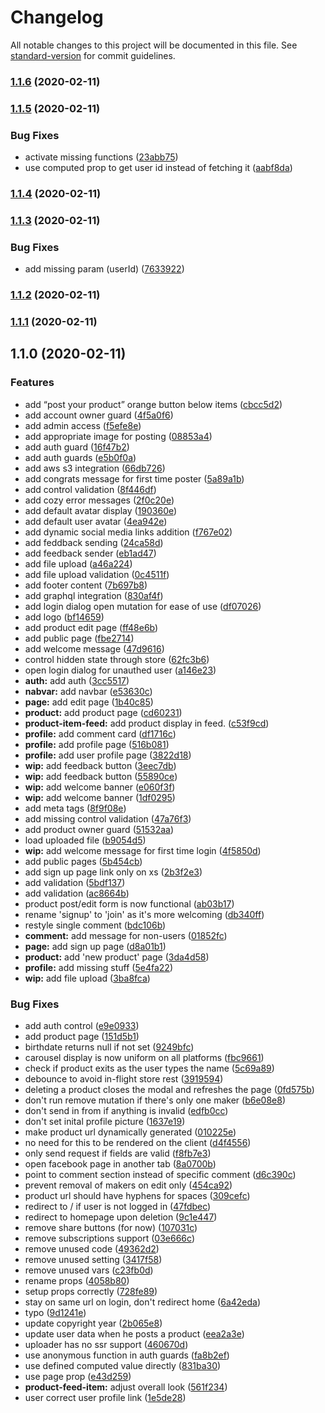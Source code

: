 # Changelog

All notable changes to this project will be documented in this file. See [standard-version](https://github.com/conventional-changelog/standard-version) for commit guidelines.

### [1.1.6](https://github.com/kdaghari/eggnite-frontend/compare/v1.1.5...v1.1.6) (2020-02-11)

### [1.1.5](https://github.com/kdaghari/eggnite-frontend/compare/v1.1.4...v1.1.5) (2020-02-11)


### Bug Fixes

* activate missing functions ([23abb75](https://github.com/kdaghari/eggnite-frontend/commit/23abb7511512f56628558c9194c4e14e9577ed32))
* use computed prop to get user id instead of fetching it ([aabf8da](https://github.com/kdaghari/eggnite-frontend/commit/aabf8dae055df10f9c75821825a41a8abefdce2b))

### [1.1.4](https://github.com/kdaghari/eggnite-frontend/compare/v1.1.3...v1.1.4) (2020-02-11)

### [1.1.3](https://github.com/kdaghari/eggnite-frontend/compare/v1.1.2...v1.1.3) (2020-02-11)


### Bug Fixes

* add missing param (userId) ([7633922](https://github.com/kdaghari/eggnite-frontend/commit/76339221ab554442c12c4f4e9b302eaf31000365))

### [1.1.2](https://github.com/kdaghari/eggnite-frontend/compare/v1.1.1...v1.1.2) (2020-02-11)

### [1.1.1](https://github.com/kdaghari/eggnite-frontend/compare/v1.1.0...v1.1.1) (2020-02-11)

## 1.1.0 (2020-02-11)


### Features

* add “post your product” orange button below items ([cbcc5d2](https://github.com/kdaghari/eggnite-frontend/commit/cbcc5d27aebfe841d678635f515cb1be6495b3b1))
* add account owner guard ([4f5a0f6](https://github.com/kdaghari/eggnite-frontend/commit/4f5a0f60a37bc22148f1b5df198f59113e3ce00d))
* add admin access ([f5efe8e](https://github.com/kdaghari/eggnite-frontend/commit/f5efe8e1a3a6dc403b58b260f0e5c22173863f7a))
* add appropriate image for posting ([08853a4](https://github.com/kdaghari/eggnite-frontend/commit/08853a43cf10ba7574e02fe0e310956d3a4cc831))
* add auth guard ([16f47b2](https://github.com/kdaghari/eggnite-frontend/commit/16f47b2996c13f26df0dc34bae2883f72afcb0e0))
* add auth guards ([e5b0f0a](https://github.com/kdaghari/eggnite-frontend/commit/e5b0f0a49f39b57bd099ed8cbaf89d8817bd4a14))
* add aws s3 integration ([66db726](https://github.com/kdaghari/eggnite-frontend/commit/66db726b5e1ec108ea163af5025b4e6df7e1d290))
* add congrats message for first time poster ([5a89a1b](https://github.com/kdaghari/eggnite-frontend/commit/5a89a1bb5e4477aa475d363f7a4feb9314244bf8))
* add control validation ([8f446df](https://github.com/kdaghari/eggnite-frontend/commit/8f446dfef7e456a434c7e4d75a0efb5e85cb3c45))
* add cozy error messages ([2f0c20e](https://github.com/kdaghari/eggnite-frontend/commit/2f0c20e51bb0c101316c23426cc936ddf488330e))
* add default avatar display ([190360e](https://github.com/kdaghari/eggnite-frontend/commit/190360e68c87a0cf2d04ecce6e9805dfe0d2a6cf))
* add default user avatar ([4ea942e](https://github.com/kdaghari/eggnite-frontend/commit/4ea942ea1c0f265740c867d61a622a565c643338))
* add dynamic social media links addition ([f767e02](https://github.com/kdaghari/eggnite-frontend/commit/f767e02bc9be1525083de91859c4f5a6cac7d041))
* add feddback sending ([24ca58d](https://github.com/kdaghari/eggnite-frontend/commit/24ca58d2c4e4324a2109a05001f5d609b2517b55))
* add feedback sender ([eb1ad47](https://github.com/kdaghari/eggnite-frontend/commit/eb1ad47526132c34c1e9d5f8a0bd3e200026bacb))
* add file upload ([a46a224](https://github.com/kdaghari/eggnite-frontend/commit/a46a224b6a94740fa98e73560104f151127cace5))
* add file upload validation ([0c4511f](https://github.com/kdaghari/eggnite-frontend/commit/0c4511f76d3cb5e48c581b4f58bec3831ddd6135))
* add footer content ([7b697b8](https://github.com/kdaghari/eggnite-frontend/commit/7b697b8beb61647b416e7940b0d2ef65f00d9374))
* add graphql integration ([830af4f](https://github.com/kdaghari/eggnite-frontend/commit/830af4f40af58b4da9d79349ee5e933d37d93207))
* add login dialog open mutation for ease of use ([df07026](https://github.com/kdaghari/eggnite-frontend/commit/df070263cb02f3a7242713ca388216fa88046c02))
* add logo ([bf14659](https://github.com/kdaghari/eggnite-frontend/commit/bf146594e3ec598104af5390b8dc007d53bd890b))
* add product edit page ([ff48e6b](https://github.com/kdaghari/eggnite-frontend/commit/ff48e6b0e360b72ebe4050b397af88a58beeabc5))
* add public page ([fbe2714](https://github.com/kdaghari/eggnite-frontend/commit/fbe27147583b974598d623e1716ec5a24eab872f))
* add welcome message ([47d9616](https://github.com/kdaghari/eggnite-frontend/commit/47d9616848616e3498d358ac5c6631a5b776f1f8))
* control hidden state through store ([62fc3b6](https://github.com/kdaghari/eggnite-frontend/commit/62fc3b62920925f6cf04d8284e5e9c97df9563d7))
* open login dialog for unauthed user ([a146e23](https://github.com/kdaghari/eggnite-frontend/commit/a146e23f99ac7e369764e8ec7f12bec4383d8e8d))
* **auth:** add auth ([3cc5517](https://github.com/kdaghari/eggnite-frontend/commit/3cc5517eb93c36138352e4595d027455f6c0068c))
* **nabvar:** add navbar ([e53630c](https://github.com/kdaghari/eggnite-frontend/commit/e53630c90371449e5fe0a9c8a9c4550d2565b0b1))
* **page:** add edit page ([1b40c85](https://github.com/kdaghari/eggnite-frontend/commit/1b40c85c772f03bbaa25c3a9045eb6cdca840e18))
* **product:** add product page ([cd60231](https://github.com/kdaghari/eggnite-frontend/commit/cd60231115bc4d5c87e8d4c04d7de1b0a285e8d8))
* **product-item-feed:** add product display in feed. ([c53f9cd](https://github.com/kdaghari/eggnite-frontend/commit/c53f9cdac9c85608c8a8025837f9e335cdb9c164))
* **profile:** add comment card ([df1716c](https://github.com/kdaghari/eggnite-frontend/commit/df1716c5440b7259613f3c0ba712d1748e182d0b))
* **profile:** add profile page ([516b081](https://github.com/kdaghari/eggnite-frontend/commit/516b081cbc0d68a7a8bdb8a81e064ba77cb1a20c))
* **profile:** add user profile page ([3822d18](https://github.com/kdaghari/eggnite-frontend/commit/3822d18fd3af6856f5923b306fd19c38aac7652e))
* **wip:** add feedback button ([3eec7db](https://github.com/kdaghari/eggnite-frontend/commit/3eec7dbd1f59e9e06b911f7e6c439f2bbff98a3d))
* **wip:** add feedback button ([55890ce](https://github.com/kdaghari/eggnite-frontend/commit/55890ceac54c050c2f113d782c650596db818dff))
* **wip:** add welcome banner ([e060f3f](https://github.com/kdaghari/eggnite-frontend/commit/e060f3fda605e939a99d400f17298461f48d4c06))
* **wip:** add welcome banner ([1df0295](https://github.com/kdaghari/eggnite-frontend/commit/1df0295f148ad8404ef067c6d9bbdffff9542111))
* add meta tags ([8f9f08e](https://github.com/kdaghari/eggnite-frontend/commit/8f9f08e67d63399ca74afc34b82fc76164f5fbe2))
* add missing control validation ([47a76f3](https://github.com/kdaghari/eggnite-frontend/commit/47a76f3cda14642830f7ee4183cca71f31652e00))
* add product owner guard ([51532aa](https://github.com/kdaghari/eggnite-frontend/commit/51532aa0cac884f4e567c5d4b360e1eca4153b61))
* load uploaded file ([b9054d5](https://github.com/kdaghari/eggnite-frontend/commit/b9054d543a2264e19e3432c51aaea2606b77b0b2))
* **wip:** add welcome message for first time login ([4f5850d](https://github.com/kdaghari/eggnite-frontend/commit/4f5850d21e28259ea02c83a30776012546fa32aa))
* add public pages ([5b454cb](https://github.com/kdaghari/eggnite-frontend/commit/5b454cb6852a7d64ee6fe621eed34a34b6aba72f))
* add sign up page link only on xs ([2b3f2e3](https://github.com/kdaghari/eggnite-frontend/commit/2b3f2e3ffd2bbc96f5fbfdc1cbbe35a01c6f6938))
* add validation ([5bdf137](https://github.com/kdaghari/eggnite-frontend/commit/5bdf13736de615d897a7c9adec5ca805460d1541))
* add validation ([ac8664b](https://github.com/kdaghari/eggnite-frontend/commit/ac8664b8bdd361e348d5127e35046d2dbe3930fc))
* product post/edit form is now functional ([ab03b17](https://github.com/kdaghari/eggnite-frontend/commit/ab03b17f57d61304dfa55ce93baaef9a57cd3241))
* rename 'signup' to 'join' as it's more welcoming ([db340ff](https://github.com/kdaghari/eggnite-frontend/commit/db340ff43022c1c8b64642b7df6ebf7d938e9a87))
* restyle single comment ([bdc106b](https://github.com/kdaghari/eggnite-frontend/commit/bdc106b96e6ef7b85784c09cb6416ede3e42816d))
* **comment:** add message for non-users ([01852fc](https://github.com/kdaghari/eggnite-frontend/commit/01852fc644d2f8d51768b820a225ef46e8768f19))
* **page:** add sign up page ([d8a01b1](https://github.com/kdaghari/eggnite-frontend/commit/d8a01b1bc496d3e5ca0da7608885389c920dd10a))
* **product:** add 'new product' page ([3da4d58](https://github.com/kdaghari/eggnite-frontend/commit/3da4d580228d2f8ed6c90c2b40e29fc97f6cfe2e))
* **profile:** add missing stuff ([5e4fa22](https://github.com/kdaghari/eggnite-frontend/commit/5e4fa22c4d7f5d2625b710a0604202c880d112aa))
* **wip:** add file upload ([3ba8fca](https://github.com/kdaghari/eggnite-frontend/commit/3ba8fca2af85d75bc549b06b9d1b57b18224facd))


### Bug Fixes

* add auth control ([e9e0933](https://github.com/kdaghari/eggnite-frontend/commit/e9e0933e556601445106dda68ec533726e36f9c0))
* add product page ([151d5b1](https://github.com/kdaghari/eggnite-frontend/commit/151d5b1d9535b813cf8a7912cc2630766aa5958d))
* birthdate returns null if not set ([9249bfc](https://github.com/kdaghari/eggnite-frontend/commit/9249bfcd4c4ca67d680a44866bfd80f19ada525a))
* carousel display is now uniform on all platforms ([fbc9661](https://github.com/kdaghari/eggnite-frontend/commit/fbc9661d6f77d7cf42bd34384c6f4649c812e13b))
* check if product exits as the user types the name ([5c69a89](https://github.com/kdaghari/eggnite-frontend/commit/5c69a89e2527ccaa287046b3634e545658558995))
* debounce to avoid in-flight store rest ([3919594](https://github.com/kdaghari/eggnite-frontend/commit/3919594fea0a999e584a17552aaddb5157022ff1))
* deleting a product closes the modal and refreshes the page ([0fd575b](https://github.com/kdaghari/eggnite-frontend/commit/0fd575ba7fe110e4606bda30de4c66b24a7be75b))
* don't run remove mutation if there's only one maker ([b6e08e8](https://github.com/kdaghari/eggnite-frontend/commit/b6e08e858ff7cea83507bd5e4c7f2b6044539e57))
* don't send in from if anything is invalid ([edfb0cc](https://github.com/kdaghari/eggnite-frontend/commit/edfb0cc9e777d2d9a96570f1ada49bf56a97148a))
* don't set inital profile picture ([1637e19](https://github.com/kdaghari/eggnite-frontend/commit/1637e19c6959c02f33ab70c68e4622ce75c3cb92))
* make product url dynamically generated ([010225e](https://github.com/kdaghari/eggnite-frontend/commit/010225e6740abd21da280ffc05d3bfb09f858be6))
* no need for this to be rendered on the client ([d4f4556](https://github.com/kdaghari/eggnite-frontend/commit/d4f4556c3ff44acaf52ed7c203caff45f433997c))
* only send request if fields are valid ([f8fb7e3](https://github.com/kdaghari/eggnite-frontend/commit/f8fb7e382d02250d3812671a0092034c59ae4cad))
* open facebook page in another tab ([8a0700b](https://github.com/kdaghari/eggnite-frontend/commit/8a0700b6d2d8fe71bd4584fc7520626e226f7fb3))
* point to comment section instead of specific comment ([d6c390c](https://github.com/kdaghari/eggnite-frontend/commit/d6c390c853149ba2d778682312ec622156a5d4d7))
* prevent removal of makers on edit only ([454ca92](https://github.com/kdaghari/eggnite-frontend/commit/454ca9290e03d0065958a0c93edd82b0cf67d32b))
* product url should have hyphens for spaces ([309cefc](https://github.com/kdaghari/eggnite-frontend/commit/309cefc65cf3845ab039eed5b38cad1359bf7ff1))
* redirect to / if user is not logged in ([47fdbec](https://github.com/kdaghari/eggnite-frontend/commit/47fdbece800269d338620568460b434062f04012))
* redirect to homepage upon deletion ([9c1e447](https://github.com/kdaghari/eggnite-frontend/commit/9c1e4479e888ff94e12d2ed755459d84468c57ed))
* remove share buttons (for now) ([107031c](https://github.com/kdaghari/eggnite-frontend/commit/107031ccd505ad91acf90856cdda3501d58b4149))
* remove subscriptions support ([03e666c](https://github.com/kdaghari/eggnite-frontend/commit/03e666c027f89c12c0de097b84c127c94a5bf84a))
* remove unused code ([49362d2](https://github.com/kdaghari/eggnite-frontend/commit/49362d2cda9045a2a9433f920bcc0a6235e4fe05))
* remove unused setting ([3417f58](https://github.com/kdaghari/eggnite-frontend/commit/3417f5804ec9b86796943feccad2bc5c87ef040d))
* remove unused vars ([c23fb0d](https://github.com/kdaghari/eggnite-frontend/commit/c23fb0d5f02e4149a1effd18f441fafc53714cae))
* rename props ([4058b80](https://github.com/kdaghari/eggnite-frontend/commit/4058b80754ef5a57d93c92b25b5a3b564a74e3d3))
* setup props correctly ([728fe89](https://github.com/kdaghari/eggnite-frontend/commit/728fe89cc82c9459e7eceb51ae4dd49144e9ba5f))
* stay on same url on login, don't redirect home ([6a42eda](https://github.com/kdaghari/eggnite-frontend/commit/6a42eda0f8c39cc6ef3fbf50dbbbba487bb3d2ba))
* typo ([9d1241e](https://github.com/kdaghari/eggnite-frontend/commit/9d1241e216ac224424a19c9d61b52cdc8e92b975))
* update copyright year ([2b065e8](https://github.com/kdaghari/eggnite-frontend/commit/2b065e8965effd6e24c00a11adda414e280a081a))
* update user data when he posts a product ([eea2a3e](https://github.com/kdaghari/eggnite-frontend/commit/eea2a3e8cd95ec52b82f24f430fc8e990cbc6f40))
* uploader has no ssr support ([460670d](https://github.com/kdaghari/eggnite-frontend/commit/460670dc7cee2f693f59b83afdcebe18d7fc9584))
* use anonymous function in auth guards ([fa8b2ef](https://github.com/kdaghari/eggnite-frontend/commit/fa8b2ef31d73d9604f35da18fabb75f6b537b510))
* use defined computed value directly ([831ba30](https://github.com/kdaghari/eggnite-frontend/commit/831ba30be7f1e4b8a9d48ffb51ab4d12d8dc3f09))
* use page prop ([e43d259](https://github.com/kdaghari/eggnite-frontend/commit/e43d259430d43df5e42ea7e5221a0dec14096e0e))
* **product-feed-item:** adjust overall look ([561f234](https://github.com/kdaghari/eggnite-frontend/commit/561f23442c456b165858796a11aa889b0b3f8249))
* user correct user profile link ([1e5de28](https://github.com/kdaghari/eggnite-frontend/commit/1e5de28e6bf93c232ad1f3b6b2af75dce6722171))
